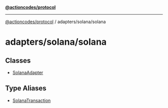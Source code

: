 [**@actioncodes/protocol**](../../../README.md)

***

[@actioncodes/protocol](../../../modules.md) / adapters/solana/solana

# adapters/solana/solana

## Classes

- [SolanaAdapter](classes/SolanaAdapter.md)

## Type Aliases

- [SolanaTransaction](type-aliases/SolanaTransaction.md)

